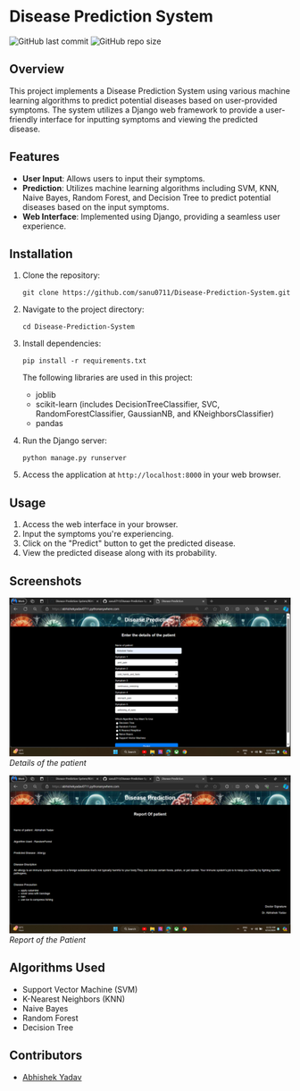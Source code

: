 # Disease Prediction System

![GitHub last commit](https://img.shields.io/github/last-commit/sanu0711/Disease-Prediction-System)
![GitHub repo size](https://img.shields.io/github/repo-size/sanu0711/Disease-Prediction-System)

## Overview

This project implements a Disease Prediction System using various machine learning algorithms to predict potential diseases based on user-provided symptoms. The system utilizes a Django web framework to provide a user-friendly interface for inputting symptoms and viewing the predicted disease.

## Features

- **User Input**: Allows users to input their symptoms.
- **Prediction**: Utilizes machine learning algorithms including SVM, KNN, Naive Bayes, Random Forest, and Decision Tree to predict potential diseases based on the input symptoms.
- **Web Interface**: Implemented using Django, providing a seamless user experience.

## Installation

1. Clone the repository:

    ```
    git clone https://github.com/sanu0711/Disease-Prediction-System.git
    ```

2. Navigate to the project directory:

    ```
    cd Disease-Prediction-System
    ```

3. Install dependencies:

    ```
    pip install -r requirements.txt
    ```

    The following libraries are used in this project:
    - joblib
    - scikit-learn (includes DecisionTreeClassifier, SVC, RandomForestClassifier, GaussianNB, and KNeighborsClassifier)
    - pandas

4. Run the Django server:

    ```
    python manage.py runserver
    ```

5. Access the application at `http://localhost:8000` in your web browser.

## Usage

1. Access the web interface in your browser.
2. Input the symptoms you're experiencing.
3. Click on the "Predict" button to get the predicted disease.
4. View the predicted disease along with its probability.

## Screenshots

![Screenshot 1](https://github.com/sanu0711/Disease-Prediction-System/blob/main/static/image/Screenshot%20(471).png)
*Details of the patient*

![Screenshot 2](https://github.com/sanu0711/Disease-Prediction-System/blob/main/static/image/Screenshot%20(472).png)
*Report of the Patient*

## Algorithms Used

- Support Vector Machine (SVM)
- K-Nearest Neighbors (KNN)
- Naive Bayes
- Random Forest
- Decision Tree

## Contributors

- [Abhishek Yadav](https://github.com/sanu0711)


